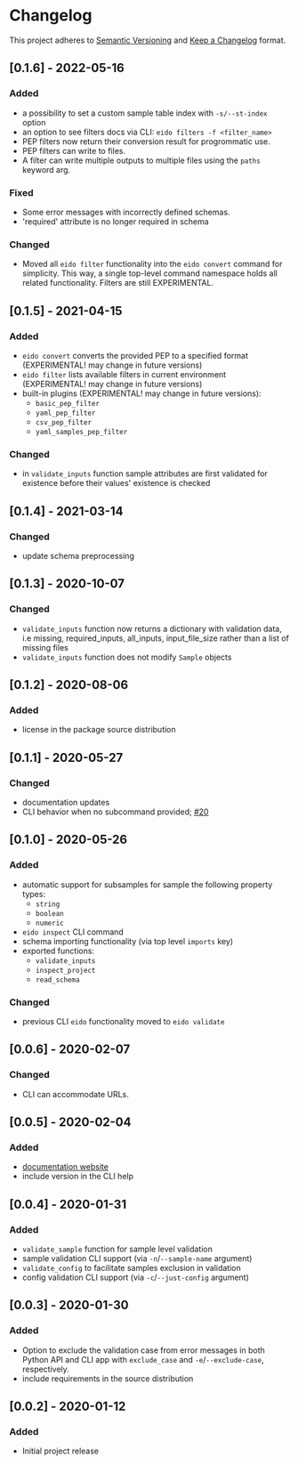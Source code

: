 # Changelog

This project adheres to [Semantic Versioning](https://semver.org/spec/v2.0.0.html) and [Keep a Changelog](https://keepachangelog.com/en/1.0.0/) format.

## [0.1.6] - 2022-05-16
### Added
- a possibility to set a custom sample table index with `-s/--st-index` option
- an option to see filters docs via CLI: `eido filters -f <filter_name>`
- PEP filters now return their conversion result for progrommatic use.
- PEP filters can write to files.
- A filter can write multiple outputs to multiple files using the `paths` keyword arg.

### Fixed
- Some error messages with incorrectly defined schemas.
- 'required' attribute is no longer required in schema

### Changed
- Moved all `eido filter` functionality into the `eido convert` command for simplicity. This way, a single top-level command namespace holds all related functionality. Filters are still EXPERIMENTAL.

## [0.1.5] - 2021-04-15
### Added
- `eido convert` converts the provided PEP to a specified format (EXPERIMENTAL! may change in future versions)
- `eido filter` lists available filters in current environment (EXPERIMENTAL! may change in future versions)
- built-in plugins (EXPERIMENTAL! may change in future versions):
  - `basic_pep_filter`
  - `yaml_pep_filter`
  - `csv_pep_filter`
  - `yaml_samples_pep_filter`

### Changed
- in `validate_inputs` function sample attributes are first validated for existence before their values' existence is checked

## [0.1.4] - 2021-03-14
### Changed
- update schema preprocessing

## [0.1.3] - 2020-10-07
### Changed
- `validate_inputs` function now returns a dictionary with validation data, i.e missing, required_inputs, all_inputs, input_file_size rather than a list of missing files
- `validate_inputs` function does not modify `Sample` objects

## [0.1.2] - 2020-08-06
### Added
- license in the package source distribution

## [0.1.1] - 2020-05-27
### Changed
- documentation updates
- CLI behavior when no subcommand provided; [#20](https://github.com/pepkit/eido/issues/20)

## [0.1.0] - 2020-05-26
### Added
- automatic support for subsamples for sample the following property types:
    - `string`
    - `boolean`
    - `numeric`
- `eido inspect` CLI command
- schema importing functionality (via top level `imports` key)
- exported functions:
    - `validate_inputs`
    - `inspect_project`
    - `read_schema`

### Changed
- previous CLI `eido` functionality moved to `eido validate`

## [0.0.6] - 2020-02-07
### Changed
- CLI can accommodate URLs.

## [0.0.5] - 2020-02-04
### Added
- [documentation website](http://eido.databio.org/en/latest/)
- include version in the CLI help

## [0.0.4] - 2020-01-31
### Added
- `validate_sample` function for sample level validation
- sample validation CLI support (via `-n`/`--sample-name` argument)
- `validate_config` to facilitate samples exclusion in validation
- config validation CLI support (via `-c`/`--just-config` argument)

## [0.0.3] - 2020-01-30
### Added
- Option to exclude the validation case from error messages in both Python API and CLI app with `exclude_case` and `-e`/`--exclude-case`, respectively.
- include requirements in the source distribution

## [0.0.2] - 2020-01-12

### Added
- Initial project release
